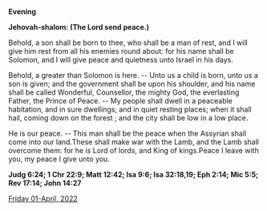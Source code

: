 **Evening**

**Jehovah‑shalom: (The Lord send peace.)**
 
Behold, a son shall be born to thee, who shall be a man of rest, and I will give him rest from all his enemies round about: for his name shall be Solomon, and I will give peace and quietness unto Israel in his days.
 
Behold, a greater than Solomon is here. -- Unto us a child is born, unto us a son is given; and the government shall be upon his shoulder, and his name shall be called Wonderful, Counsellor, the mighty God, the everlasting Father, the Prince of Peace. -- My people shall dwell in a peaceable habitation, and in sure dwellings, and in quiet resting places; when it shall hail, coming down on the forest ; and the city shall be low in a low place.
 
He is our peace. -- This man shall be the peace when the Assyrian shall come into our land.These shall make war with the Lamb, and the Lamb shall overcome them: for he is Lord of lords, and King of kings.Peace I leave with you, my peace I give unto you.  

**Judg 6:24; 1 Chr 22:9; Matt 12:42; Isa 9:6; Isa 32:18,19; Eph 2:14; Mic 5:5; Rev 17:14; John 14:27**

[Friday 01-April, 2022](https://t.me/daily_light)
